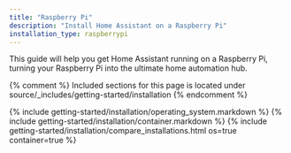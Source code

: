 ```yaml
---
title: "Raspberry Pi"
description: "Install Home Assistant on a Raspberry Pi"
installation_type: raspberrypi
---
```

This guide will help you get Home Assistant running on a Raspberry Pi, turning your Raspberry Pi into the ultimate home automation hub.

{% comment %}
Included sections for this page is located under source/_includes/getting-started/installation
{% endcomment %}

{% include getting-started/installation/operating_system.markdown %}
{% include getting-started/installation/container.markdown %}
{% include getting-started/installation/compare_installations.html os=true container=true %}
